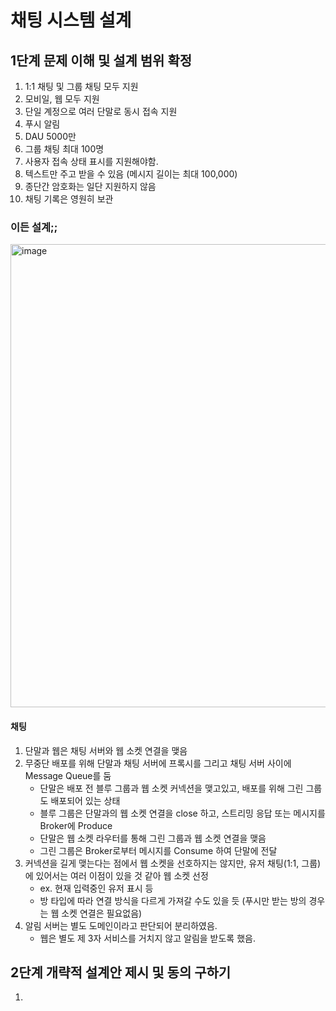 # 채팅 시스템 설계

## 1단계 문제 이해 및 설계 범위 확정
1. 1:1 채팅 및 그룹 채팅 모두 지원
2. 모비일, 웹 모두 지원
3. 단일 계정으로 여러 단말로 동시 접속 지원
4. 푸시 알림
5. DAU 5000만
6. 그룹 채팅 최대 100명
7. 사용자 접속 상태 표시를 지원해야함.
8. 텍스트만 주고 받을 수 있음 (메시지 길이는 최대 100,000)
9. 종단간 암호화는 일단 지원하지 않음
10. 채팅 기록은 영원히 보관

### 이든 설계;;
<img width="1302" height="741" alt="image" src="https://github.com/user-attachments/assets/de22beec-f6f5-4319-b701-03dc3300c51a" />

#### 채팅
1. 단말과 웹은 채팅 서버와 웹 소켓 연결을 맺음
2. 무중단 배포를 위해 단말과 채팅 서버에 프록시를 그리고 채팅 서버 사이에 Message Queue를 둠
    - 단말은 배포 전 블루 그룹과 웹 소켓 커넥션을 맺고있고, 배포를 위해 그린 그룹도 배포되어 있는 상태
    - 블루 그룹은 단말과의 웹 소켓 연결을 close 하고, 스트리밍 응답 또는 메시지를 Broker에 Produce
    - 단말은 웹 소켓 라우터를 통해 그린 그룹과 웹 소켓 연결을 맺음
    - 그린 그룹은 Broker로부터 메시지를 Consume 하여 단말에 전달
3. 커넥션을 길게 맺는다는 점에서 웹 소켓을 선호하지는 않지만, 유저 채팅(1:1, 그룹)에 있어서는 여러 이점이 있을 것 같아 웹 소켓 선정
    - ex. 현재 입력중인 유저 표시 등
    - 방 타입에 따라 연결 방식을 다르게 가져갈 수도 있을 듯 (푸시만 받는 방의 경우는 웹 소켓 연결은 필요없음)
4. 알림 서버는 별도 도메인이라고 판단되어 분리하였음.
    - 웹은 별도 제 3자 서비스를 거치지 않고 알림을 받도록 했음.

## 2단계 개략적 설계안 제시 및 동의 구하기
1. 


